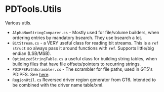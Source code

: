 # PDTools.Utils

Various utils.

* `AlphaNumStringComparer.cs` - Mostly used for file/volume builders, when ordering entries by mandatory bsearch. They use bsearch a lot.
* `BitStream.cs` - a VERY useful class for reading bit streams. This is a `ref struct` so always pass it around functions with `ref`. Supports little/big endian (LSB/MSB).
* `OptimizedStringTable.cs` a useful class for building string tables, when building files that have file offsets/pointers to recurring strings.
* `PDIPFSPathScrambler.cs` - The scrambler for file paths, used in GT5's PDIPFS. See [here](https://nenkai.github.io/gt-modding-hub/formats/volume/ps3_volume/?h=pdipfs#pdipfs-path-scrambling).
* `RegionUtil.cs` Reversed driver region generator from GT6. Intended to be combined with the driver name table/xml.
